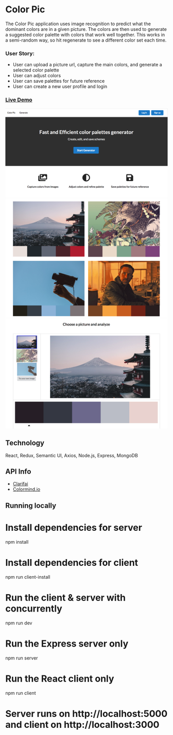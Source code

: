 # Color Pic #
The Color Pic application uses image recognition to predict what the dominant colors are in a given picture. The colors are then used to generate a suggested color palette with colors that work well together. This works in a semi-random way, so hit regenerate to see a different color set each time.

### User Story:
* User can upload a picture url, capture the main colors, and generate a selected color palette
* User can adjust colors
* User can save palettes for future reference
* User can create a new user profile and login

### [Live Demo](https://color-pic.herokuapp.com/)

![Screenshots](./client/public/Landing1.png)
![Screenshots](./client/public/Landing2.png)
![Screenshots](./client/public/ExampleAnalyze.png)

## Technology ##
React, Redux, Semantic UI, Axios, Node.js, Express, MongoDB

## API Info ##
* [Clarifai](https://www.clarifai.com/models/color-image-recognition-model-eeed0b6733a644cea07cf4c60f87ebb7)
* [Colormind.io](http://colormind.io/api-access/)

## Running locally
# Install dependencies for server
npm install

# Install dependencies for client
npm run client-install

# Run the client & server with concurrently
npm run dev

# Run the Express server only
npm run server

# Run the React client only
npm run client

# Server runs on http://localhost:5000 and client on http://localhost:3000
